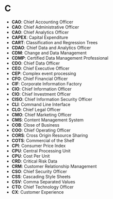# C

- **CAO**: Chief Accounting Officer
- **CAO**: Chief Administrative Officer
- **CAO**: Chief Analytics Officer
- **CAPEX**: Capital Expenditure
- **CART**: Classification and Regression Trees
- **CDAO**: Chief Data and Analytics Officer
- **CDM**: Change and Data Management
- **CDMP**: Certified Data Management Professional
- **CDO**: Chief Data Officer
- **CEO**: Chief Executive Officer
- **CEP**: Complex event processing
- **CFO**: Chief Financial Officer
- **CIF**: Corporate Information Factory
- **CIO**: Chief Information Officer
- **CIO**: Chief Investment Officer
- **CISO**: Chief Information Security Officer
- **CLI**: Command Line Interface
- **CLO**: Chief Legal Officer
- **CMO**: Chief Marketing Officer
- **CMS**: Content Management System
- **COB**: Close of Business
- **COO**: Chief Operating Officer
- **CORS**: Cross Origin Resource Sharing
- **COTS**: Commercial of the Shelf
- **CPI**: Consumer Price Index
- **CPU**: Central Processing Unit
- **CPU**: Cost Per Unit
- **CRD**: Critical Risk Data
- **CRM**: Customer Relationship Management
- **CSO**: Chief Security Officer
- **CSS**: Cascading Style Sheets
- **CSV**: Comma Separated Values
- **CTO**: Chief Technology Officer
- **CX**: Customer Experience